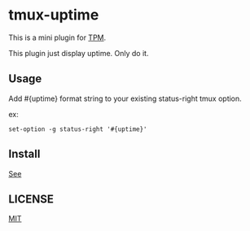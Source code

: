 tmux-uptime
===========

This is a mini plugin for [TPM](https://github.com/tmux-plugins/tpm).

This plugin just display uptime. Only do it.

## Usage

Add #{uptime} format string to your existing status-right tmux option.

ex:

```shell
set-option -g status-right '#{uptime}'
```

## Install

[See](https://github.com/tmux-plugins/tpm#installation)

## LICENSE

[MIT](https://github.com/knakayama/tmux-uptime/blob/master/LICENSE.md)


